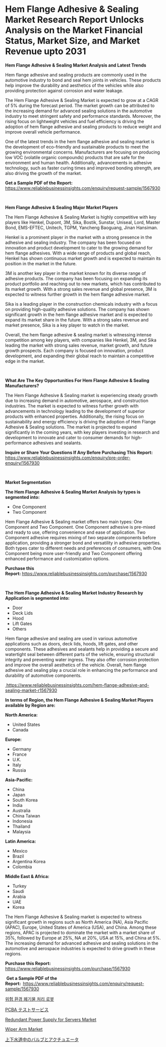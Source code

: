 <p><h1>Hem Flange Adhesive & Sealing Market Research Report Unlocks Analysis on the Market Financial Status, Market Size, and Market Revenue upto 2031</h1></p><p><strong>Hem Flange Adhesive & Sealing Market Analysis and Latest Trends</strong></p>
<p><p>Hem flange adhesive and sealing products are commonly used in the automotive industry to bond and seal hem joints in vehicles. These products help improve the durability and aesthetics of the vehicles while also providing protection against corrosion and water leakage.</p><p>The Hem Flange Adhesive & Sealing Market is expected to grow at a CAGR of 5% during the forecast period. The market growth can be attributed to the increasing demand for advanced sealing solutions in the automotive industry to meet stringent safety and performance standards. Moreover, the rising focus on lightweight vehicles and fuel efficiency is driving the adoption of hem flange adhesive and sealing products to reduce weight and improve overall vehicle performance.</p><p>One of the latest trends in the hem flange adhesive and sealing market is the development of eco-friendly and sustainable products to meet the growing environmental concerns. Manufacturers are focusing on producing low VOC (volatile organic compounds) products that are safe for the environment and human health. Additionally, advancements in adhesive technology, such as faster curing times and improved bonding strength, are also driving the growth of the market.</p></p>
<p><strong>Get a Sample PDF of the Report:&nbsp;</strong> <a href="https://www.reliablebusinessinsights.com/enquiry/request-sample/1567930">https://www.reliablebusinessinsights.com/enquiry/request-sample/1567930</a></p>
<p>&nbsp;</p>
<p><strong>Hem Flange Adhesive & Sealing Major Market Players</strong></p>
<p><p>The Hem Flange Adhesive & Sealing Market is highly competitive with key players like Henkel, Dupont, 3M, Sika, Bostik, Sunstar, Uniseal, Lord, Master Bond, EMS-EFTEC, Unitech, TGPM, Yancheng Baoguang, Jinan Hansiman. </p><p>Henkel is a prominent player in the market with a strong presence in the adhesive and sealing industry. The company has been focused on innovation and product development to cater to the growing demand for hem flange adhesives. With a wide range of products and global reach, Henkel has shown continuous market growth and is expected to maintain its position in the market in the future.</p><p>3M is another key player in the market known for its diverse range of adhesive products. The company has been focusing on expanding its product portfolio and reaching out to new markets, which has contributed to its market growth. With a strong sales revenue and global presence, 3M is expected to witness further growth in the hem flange adhesive market.</p><p>Sika is a leading player in the construction chemicals industry with a focus on providing high-quality adhesive solutions. The company has shown significant growth in the hem flange adhesive market and is expected to expand its market share in the future. With a strong sales revenue and market presence, Sika is a key player to watch in the market.</p><p>Overall, the hem flange adhesive & sealing market is witnessing intense competition among key players, with companies like Henkel, 3M, and Sika leading the market with strong sales revenue, market growth, and future growth prospects. Each company is focused on innovation, product development, and expanding their global reach to maintain a competitive edge in the market.</p></p>
<p>&nbsp;</p>
<p><strong>What Are The Key Opportunities For Hem Flange Adhesive & Sealing Manufacturers?</strong></p>
<p><p>The Hem Flange Adhesive & Sealing market is experiencing steady growth due to increasing demand in automotive, aerospace, and construction industries. The market is expected to witness further growth with advancements in technology leading to the development of superior products with enhanced properties. Additionally, the rising focus on sustainability and energy efficiency is driving the adoption of Hem Flange Adhesive & Sealing solutions. The market is projected to expand significantly in the coming years, with key players investing in research and development to innovate and cater to consumer demands for high-performance adhesives and sealants.</p></p>
<p><strong>Inquire or Share Your Questions If Any Before Purchasing This Report:</strong> <a href="https://www.reliablebusinessinsights.com/enquiry/pre-order-enquiry/1567930">https://www.reliablebusinessinsights.com/enquiry/pre-order-enquiry/1567930</a></p>
<p>&nbsp;</p>
<p><strong>Market Segmentation</strong></p>
<p><strong>The Hem Flange Adhesive & Sealing Market Analysis by types is segmented into:</strong></p>
<p><ul><li>One Component</li><li>Two Component</li></ul></p>
<p><p>Hem Flange Adhesive & Sealing market offers two main types: One Component and Two Component. One Component adhesive is pre-mixed and ready to use, offering convenience and ease of application. Two Component adhesive requires mixing of two separate components before application, providing a stronger bond and versatility in adhesive properties. Both types cater to different needs and preferences of consumers, with One Component being more user-friendly and Two Component offering enhanced performance and customization options.</p></p>
<p><strong>Purchase this Report:&nbsp;</strong><a href="https://www.reliablebusinessinsights.com/purchase/1567930">https://www.reliablebusinessinsights.com/purchase/1567930</a></p>
<p>&nbsp;</p>
<p><strong>The Hem Flange Adhesive & Sealing Market Industry Research by Application is segmented into:</strong></p>
<p><ul><li>Door</li><li>Deck Lids</li><li>Hood</li><li>Lift Gates</li><li>Others</li></ul></p>
<p><p>Hem flange adhesive and sealing are used in various automotive applications such as doors, deck lids, hoods, lift gates, and other components. These adhesives and sealants help in providing a secure and watertight seal between different parts of the vehicle, ensuring structural integrity and preventing water ingress. They also offer corrosion protection and improve the overall aesthetics of the vehicle. Overall, hem flange adhesive and sealing play a crucial role in enhancing the performance and durability of automotive components.</p></p>
<p><a href="https://www.reliablebusinessinsights.com/hem-flange-adhesive-and-sealing-market-r1567930">&nbsp;https://www.reliablebusinessinsights.com/hem-flange-adhesive-and-sealing-market-r1567930</a></p>
<p><strong>In terms of Region, the Hem Flange Adhesive & Sealing Market Players available by Region are:</strong></p>
<p>
    <p> <strong> North America: </strong>
        <ul>
            <li>United States</li>
            <li>Canada</li>
        </ul>
        </p> 
    <p> <strong> Europe: </strong>
        <ul>
            <li>Germany</li>
            <li>France</li>
            <li>U.K.</li>
            <li>Italy</li>
            <li>Russia</li>
        </ul>
        </p> 
    <p> <strong> Asia-Pacific: </strong>
        <ul>
            <li>China</li>
            <li>Japan</li>
            <li>South Korea</li>
            <li>India</li>
            <li>Australia</li>
            <li>China Taiwan</li>
            <li>Indonesia</li>
            <li>Thailand</li>
            <li>Malaysia</li>
        </ul>
        </p> 
    <p> <strong> Latin America: </strong>
        <ul>
            <li>Mexico</li>
            <li>Brazil</li>
            <li>Argentina Korea</li>
            <li>Colombia</li>
        </ul>
        </p> 
    <p> <strong> Middle East & Africa: </strong>
        <ul>
            <li>Turkey</li>
            <li>Saudi</li>
            <li>Arabia</li>
            <li>UAE</li>
            <li>Korea</li>
        </ul>
    </p>
    </p>
<p><p>The Hem Flange Adhesive & Sealing market is expected to witness significant growth in regions such as North America (NA), Asia Pacific (APAC), Europe, United States of America (USA), and China. Among these regions, APAC is projected to dominate the market with a market share of 35%, followed by Europe at 25%, NA at 20%, USA at 15%, and China at 5%. The increasing demand for advanced adhesive and sealing solutions in the automotive and aerospace industries is expected to drive growth in these regions.</p></p>
<p><strong>Purchase this Report: </strong><a href="https://www.reliablebusinessinsights.com/purchase/1567930">https://www.reliablebusinessinsights.com/purchase/1567930</a></p>
<p>&nbsp;<strong>Get a Sample PDF of the Report:&nbsp;&nbsp;</strong><a href="https://www.reliablebusinessinsights.com/enquiry/request-sample/1567930">https://www.reliablebusinessinsights.com/enquiry/request-sample/1567930</a></p>
<p><strong></strong></p>
<p><p><a href="https://github.com/hasanrajibul387/Market-Research-Report-List-1/blob/main/147023883943.md">위험 환경 폐기물 처리 로봇</a></p><p><a href="https://github.com/leigh4852023/Market-Research-Report-List-1/blob/main/168579791011.md">PCBA テストサービス</a></p><p><a href="https://issuu.com/reportprime-2/docs/redundant-power-supply-for-servers-market-size-203">Redundant Power Supply for Servers Market</a></p><p><a href="https://github.com/julyju69/Market-Research-Report-List-3/blob/main/wiper-arm-market.md">Wiper Arm Market</a></p><p><a href="https://github.com/dadanedu33/Market-Research-Report-List-1/blob/main/300204191447.md">上下水道中のバルブとアクチュエータ</a></p></p>
